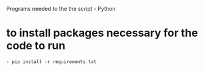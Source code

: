 Programs needed to the the script
    - Python
# to install packages necessary for the code to run 
    - pip install -r requirements.txt
 
    

